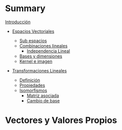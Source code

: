 # Summary

[Introducción](./Introducción.md)

- [Espacios Vectoriales](./EspaciosVectoriales/definición.md)
  - [Sub espacios](./EspaciosVectoriales/sub_espacios.md)
  - [Combinaciones lineales]()
    - [Independencia Lineal]()
  - [Bases y dimensiones]()
  - [Kernel e imagen]()

- [Transformaciones Lineales]()
  - [Definición]()
  - [Propiedades]()
  - [Isomorfismos]()
    - [Matriz asociada]()
    - [Cambio de base]()

# Vectores y Valores Propios
